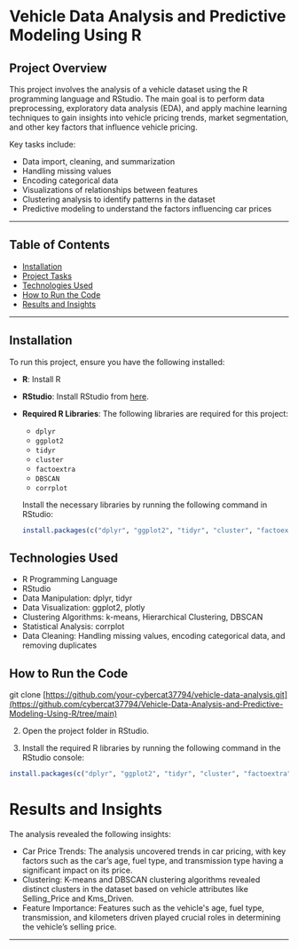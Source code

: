 # Vehicle Data Analysis and Predictive Modeling Using R

## Project Overview
This project involves the analysis of a vehicle dataset using the R programming language and RStudio. The main goal is to perform data preprocessing, exploratory data analysis (EDA), and apply machine learning techniques to gain insights into vehicle pricing trends, market segmentation, and other key factors that influence vehicle pricing.

Key tasks include:
- Data import, cleaning, and summarization
- Handling missing values
- Encoding categorical data
- Visualizations of relationships between features
- Clustering analysis to identify patterns in the dataset
- Predictive modeling to understand the factors influencing car prices

---

## Table of Contents
- [Installation](#installation)
- [Project Tasks](#project-tasks)
- [Technologies Used](#technologies-used)
- [How to Run the Code](#how-to-run-the-code)
- [Results and Insights](#results-and-insights)

---

## Installation

To run this project, ensure you have the following installed:

- **R**: Install R
- **RStudio**: Install RStudio from [here](https://www.rstudio.com/products/rstudio/download/).
- **Required R Libraries**: The following libraries are required for this project:
  - `dplyr`
  - `ggplot2`
  - `tidyr`
  - `cluster`
  - `factoextra`
  - `DBSCAN`
  - `corrplot`
  
  Install the necessary libraries by running the following command in RStudio:
  ```r
  install.packages(c("dplyr", "ggplot2", "tidyr", "cluster", "factoextra", "DBSCAN", "corrplot"))

## Technologies Used
- R Programming Language
- RStudio
- Data Manipulation: dplyr, tidyr
- Data Visualization: ggplot2, plotly
- Clustering Algorithms: k-means, Hierarchical Clustering, DBSCAN
- Statistical Analysis: corrplot
- Data Cleaning: Handling missing values, encoding categorical data, and removing duplicates


## How to Run the Code
git clone [https://github.com/your-cybercat37794/vehicle-data-analysis.git](https://github.com/cybercat37794/Vehicle-Data-Analysis-and-Predictive-Modeling-Using-R/tree/main)

2. Open the project folder in RStudio.

3. Install the required R libraries by running the following command in the RStudio console:
```r
install.packages(c("dplyr", "ggplot2", "tidyr", "cluster", "factoextra", "DBSCAN", "corrplot"))
```

# Results and Insights
The analysis revealed the following insights:

- Car Price Trends: The analysis uncovered trends in car pricing, with key factors such as the car’s age, fuel type, and transmission type having a significant impact on its price.
- Clustering: K-means and DBSCAN clustering algorithms revealed distinct clusters in the dataset based on vehicle attributes like Selling_Price and Kms_Driven.
- Feature Importance: Features such as the vehicle's age, fuel type, transmission, and kilometers driven played crucial roles in determining the vehicle’s selling price.

---




